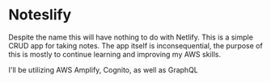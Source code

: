 # Noteslify

Despite the name this will have nothing to do with Netlify. This is a simple CRUD app for taking notes. The app itself is inconsequential, the purpose of this is mostly to continue learning and improving my AWS skills.

I'll be utilizing AWS Amplify, Cognito, as well as GraphQL